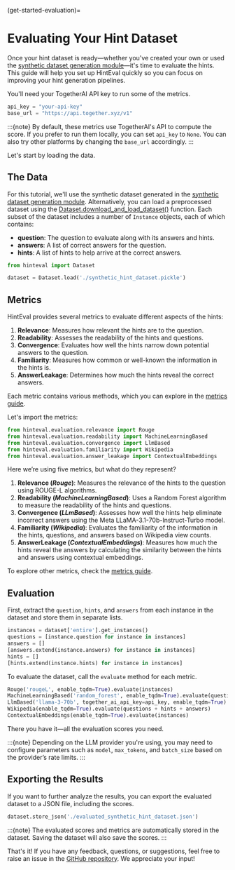 (get-started-evaluation)=
# Evaluating Your Hint Dataset

Once your hint dataset is ready—whether you've created your own or used the [synthetic dataset generation module](get-started-dataset-generation)—it's time to evaluate the hints. This guide will help you set up HintEval quickly so you can focus on improving your hint generation pipelines.

You'll need your TogetherAI API key to run some of the metrics.

```python
api_key = "your-api-key"
base_url = "https://api.together.xyz/v1"
```

:::{note}
By default, these metrics use TogetherAI's API to compute the score. If you prefer to run them locally, you can set `api_key` to `None`. You can also try other platforms by changing the `base_url` accordingly.
:::

Let's start by loading the data.

## The Data

For this tutorial, we'll use the synthetic dataset generated in the [synthetic dataset generation module](get-started-dataset-generation). Alternatively, you can load a preprocessed dataset using the [Dataset.download_and_load_dataset()](../references/dataset.rst#hinteval.cores.dataset.dataset.Dataset.download_and_load_dataset) function. Each subset of the dataset includes a number of `Instance` objects, each of which contains:
- **question**: The question to evaluate along with its answers and hints.
- **answers**: A list of correct answers for the question.
- **hints**: A list of hints to help arrive at the correct answers.

```python
from hinteval import Dataset

dataset = Dataset.load('./synthetic_hint_dataset.pickle')
```

## Metrics

HintEval provides several metrics to evaluate different aspects of the hints:

1. **Relevance**: Measures how relevant the hints are to the question.
2. **Readability**: Assesses the readability of the hints and questions.
3. **Convergence**: Evaluates how well the hints narrow down potential answers to the question.
4. **Familiarity**: Measures how common or well-known the information in the hints is.
5. **AnswerLeakage**: Determines how much the hints reveal the correct answers.

Each metric contains various methods, which you can explore in the [metrics guide](core-concepts-metric).

Let's import the metrics:

```python
from hinteval.evaluation.relevance import Rouge
from hinteval.evaluation.readability import MachineLearningBased
from hinteval.evaluation.convergence import LlmBased
from hinteval.evaluation.familiarity import Wikipedia
from hinteval.evaluation.answer_leakage import ContextualEmbeddings
```
Here we’re using five metrics, but what do they represent?

1. **Relevance (_Rouge_)**: Measures the relevance of the hints to the question using ROUGE-L algorithms.
2. **Readability (_MachineLearningBased_)**: Uses a Random Forest algorithm to measure the readability of the hints and questions.
3. **Convergence (_LLmBased_)**: Assesses how well the hints help eliminate incorrect answers using the Meta LLaMA-3.1-70b-Instruct-Turbo model.
4. **Familiarity (_Wikipedia_)**: Evaluates the familiarity of the information in the hints, questions, and answers based on Wikipedia view counts.
5. **AnswerLeakage (_ContextualEmbeddings_)**: Measures how much the hints reveal the answers by calculating the similarity between the hints and answers using contextual embeddings.

To explore other metrics, check the [metrics guide](core-concepts-metric).

## Evaluation

First, extract the `question`, `hints`, and `answers` from each instance in the dataset and store them in separate lists.

```python
instances = dataset['entire'].get_instances()
questions = [instance.question for instance in instances]
answers = []
[answers.extend(instance.answers) for instance in instances]
hints = []
[hints.extend(instance.hints) for instance in instances]
```

To evaluate the dataset, call the `evaluate` method for each metric.

```python
Rouge('rougeL', enable_tqdm=True).evaluate(instances)
MachineLearningBased('random_forest', enable_tqdm=True).evaluate(questions + hints)
LlmBased('llama-3-70b', together_ai_api_key=api_key, enable_tqdm=True).evaluate(instances)
Wikipedia(enable_tqdm=True).evaluate(questions + hints + answers)
ContextualEmbeddings(enable_tqdm=True).evaluate(instances)
```

There you have it—all the evaluation scores you need.

:::{note}
Depending on the LLM provider you're using, you may need to configure parameters such as `model`, `max_tokens`, and `batch_size` based on the provider’s rate limits.
:::

## Exporting the Results

If you want to further analyze the results, you can export the evaluated dataset to a JSON file, including the scores.

```python
dataset.store_json('./evaluated_synthetic_hint_dataset.json')
```

:::{note}
The evaluated scores and metrics are automatically stored in the dataset. Saving the dataset will also save the scores.
:::

That's it! If you have any feedback, questions, or suggestions, feel free to raise an issue in the [GitHub repository](https://github.com/DataScienceUIBK/HintEval/issues). We appreciate your input!
